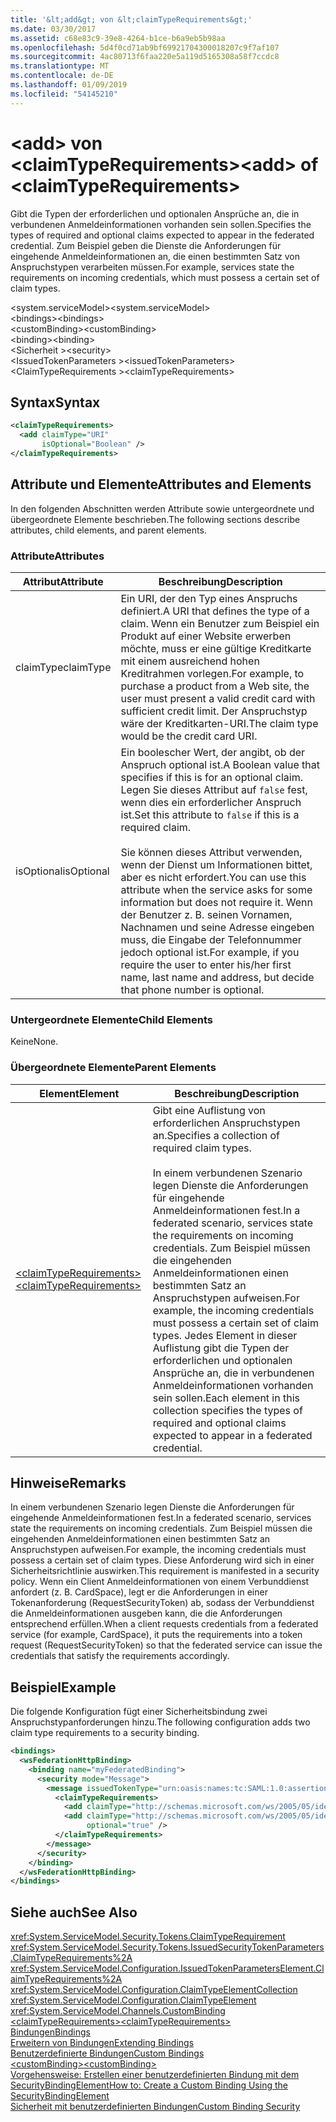 ```yaml
---
title: '&lt;add&gt; von &lt;claimTypeRequirements&gt;'
ms.date: 03/30/2017
ms.assetid: c68e83c9-39e8-4264-b1ce-b6a9eb5b98aa
ms.openlocfilehash: 5d4f0cd71ab9bf69921704300018207c9f7af107
ms.sourcegitcommit: 4ac80713f6faa220e5a119d5165308a58f7ccdc8
ms.translationtype: MT
ms.contentlocale: de-DE
ms.lasthandoff: 01/09/2019
ms.locfileid: "54145210"
---
```

# <a name="ltaddgt-of-ltclaimtyperequirementsgt"></a><span data-ttu-id="08aaa-102">&lt;add&gt; von &lt;claimTypeRequirements&gt;</span><span class="sxs-lookup"><span data-stu-id="08aaa-102">&lt;add&gt; of &lt;claimTypeRequirements&gt;</span></span>
<span data-ttu-id="08aaa-103">Gibt die Typen der erforderlichen und optionalen Ansprüche an, die in verbundenen Anmeldeinformationen vorhanden sein sollen.</span><span class="sxs-lookup"><span data-stu-id="08aaa-103">Specifies the types of required and optional claims expected to appear in the federated credential.</span></span> <span data-ttu-id="08aaa-104">Zum Beispiel geben die Dienste die Anforderungen für eingehende Anmeldeinformationen an, die einen bestimmten Satz von Anspruchstypen verarbeiten müssen.</span><span class="sxs-lookup"><span data-stu-id="08aaa-104">For example, services state the requirements on incoming credentials, which must possess a certain set of claim types.</span></span>  
  
 <span data-ttu-id="08aaa-105">\<system.serviceModel></span><span class="sxs-lookup"><span data-stu-id="08aaa-105">\<system.serviceModel></span></span>  
<span data-ttu-id="08aaa-106">\<bindings></span><span class="sxs-lookup"><span data-stu-id="08aaa-106">\<bindings></span></span>  
<span data-ttu-id="08aaa-107">\<customBinding></span><span class="sxs-lookup"><span data-stu-id="08aaa-107">\<customBinding></span></span>  
<span data-ttu-id="08aaa-108">\<binding></span><span class="sxs-lookup"><span data-stu-id="08aaa-108">\<binding></span></span>  
<span data-ttu-id="08aaa-109">\<Sicherheit ></span><span class="sxs-lookup"><span data-stu-id="08aaa-109">\<security></span></span>  
<span data-ttu-id="08aaa-110">\<IssuedTokenParameters ></span><span class="sxs-lookup"><span data-stu-id="08aaa-110">\<issuedTokenParameters></span></span>  
<span data-ttu-id="08aaa-111">\<ClaimTypeRequirements ></span><span class="sxs-lookup"><span data-stu-id="08aaa-111">\<claimTypeRequirements></span></span>  
  
## <a name="syntax"></a><span data-ttu-id="08aaa-112">Syntax</span><span class="sxs-lookup"><span data-stu-id="08aaa-112">Syntax</span></span>  
  
```xml  
<claimTypeRequirements>
  <add claimType="URI"
       isOptional="Boolean" />
</claimTypeRequirements>
```  
  
## <a name="attributes-and-elements"></a><span data-ttu-id="08aaa-113">Attribute und Elemente</span><span class="sxs-lookup"><span data-stu-id="08aaa-113">Attributes and Elements</span></span>  
 <span data-ttu-id="08aaa-114">In den folgenden Abschnitten werden Attribute sowie untergeordnete und übergeordnete Elemente beschrieben.</span><span class="sxs-lookup"><span data-stu-id="08aaa-114">The following sections describe attributes, child elements, and parent elements.</span></span>  
  
### <a name="attributes"></a><span data-ttu-id="08aaa-115">Attribute</span><span class="sxs-lookup"><span data-stu-id="08aaa-115">Attributes</span></span>  
  
|<span data-ttu-id="08aaa-116">Attribut</span><span class="sxs-lookup"><span data-stu-id="08aaa-116">Attribute</span></span>|<span data-ttu-id="08aaa-117">Beschreibung</span><span class="sxs-lookup"><span data-stu-id="08aaa-117">Description</span></span>|  
|---------------|-----------------|  
|<span data-ttu-id="08aaa-118">claimType</span><span class="sxs-lookup"><span data-stu-id="08aaa-118">claimType</span></span>|<span data-ttu-id="08aaa-119">Ein URI, der den Typ eines Anspruchs definiert.</span><span class="sxs-lookup"><span data-stu-id="08aaa-119">A URI that defines the type of a claim.</span></span> <span data-ttu-id="08aaa-120">Wenn ein Benutzer zum Beispiel ein Produkt auf einer Website erwerben möchte, muss er eine gültige Kreditkarte mit einem ausreichend hohen Kreditrahmen vorlegen.</span><span class="sxs-lookup"><span data-stu-id="08aaa-120">For example, to purchase a product from a Web site, the user must present a valid credit card with sufficient credit limit.</span></span> <span data-ttu-id="08aaa-121">Der Anspruchstyp wäre der Kreditkarten-URI.</span><span class="sxs-lookup"><span data-stu-id="08aaa-121">The claim type would be the credit card URI.</span></span>|  
|<span data-ttu-id="08aaa-122">isOptional</span><span class="sxs-lookup"><span data-stu-id="08aaa-122">isOptional</span></span>|<span data-ttu-id="08aaa-123">Ein boolescher Wert, der angibt, ob der Anspruch optional ist.</span><span class="sxs-lookup"><span data-stu-id="08aaa-123">A Boolean value that specifies if this is for an optional claim.</span></span> <span data-ttu-id="08aaa-124">Legen Sie dieses Attribut auf `false` fest, wenn dies ein erforderlicher Anspruch ist.</span><span class="sxs-lookup"><span data-stu-id="08aaa-124">Set this attribute to `false` if this is a required claim.</span></span><br /><br /> <span data-ttu-id="08aaa-125">Sie können dieses Attribut verwenden, wenn der Dienst um Informationen bittet, aber es nicht erfordert.</span><span class="sxs-lookup"><span data-stu-id="08aaa-125">You can use this attribute when the service asks for some information but does not require it.</span></span> <span data-ttu-id="08aaa-126">Wenn der Benutzer z.&#160;B. seinen Vornamen, Nachnamen und seine Adresse eingeben muss, die Eingabe der Telefonnummer jedoch optional ist.</span><span class="sxs-lookup"><span data-stu-id="08aaa-126">For example, if you require the user to enter his/her first name, last name and address, but decide that phone number is optional.</span></span>|  
  
### <a name="child-elements"></a><span data-ttu-id="08aaa-127">Untergeordnete Elemente</span><span class="sxs-lookup"><span data-stu-id="08aaa-127">Child Elements</span></span>  
 <span data-ttu-id="08aaa-128">Keine</span><span class="sxs-lookup"><span data-stu-id="08aaa-128">None.</span></span>  
  
### <a name="parent-elements"></a><span data-ttu-id="08aaa-129">Übergeordnete Elemente</span><span class="sxs-lookup"><span data-stu-id="08aaa-129">Parent Elements</span></span>  
  
|<span data-ttu-id="08aaa-130">Element</span><span class="sxs-lookup"><span data-stu-id="08aaa-130">Element</span></span>|<span data-ttu-id="08aaa-131">Beschreibung</span><span class="sxs-lookup"><span data-stu-id="08aaa-131">Description</span></span>|  
|-------------|-----------------|  
|[<span data-ttu-id="08aaa-132">\<claimTypeRequirements></span><span class="sxs-lookup"><span data-stu-id="08aaa-132">\<claimTypeRequirements></span></span>](../../../../../docs/framework/configure-apps/file-schema/wcf/claimtyperequirements-element.md)|<span data-ttu-id="08aaa-133">Gibt eine Auflistung von erforderlichen Anspruchstypen an.</span><span class="sxs-lookup"><span data-stu-id="08aaa-133">Specifies a collection of required claim types.</span></span><br /><br /> <span data-ttu-id="08aaa-134">In einem verbundenen Szenario legen Dienste die Anforderungen für eingehende Anmeldeinformationen fest.</span><span class="sxs-lookup"><span data-stu-id="08aaa-134">In a federated scenario, services state the requirements on incoming credentials.</span></span> <span data-ttu-id="08aaa-135">Zum Beispiel müssen die eingehenden Anmeldeinformationen einen bestimmten Satz an Anspruchstypen aufweisen.</span><span class="sxs-lookup"><span data-stu-id="08aaa-135">For example, the incoming credentials must possess a certain set of claim types.</span></span> <span data-ttu-id="08aaa-136">Jedes Element in dieser Auflistung gibt die Typen der erforderlichen und optionalen Ansprüche an, die in verbundenen Anmeldeinformationen vorhanden sein sollen.</span><span class="sxs-lookup"><span data-stu-id="08aaa-136">Each element in this collection specifies the types of required and optional claims expected to appear in a federated credential.</span></span>|  
  
## <a name="remarks"></a><span data-ttu-id="08aaa-137">Hinweise</span><span class="sxs-lookup"><span data-stu-id="08aaa-137">Remarks</span></span>  
 <span data-ttu-id="08aaa-138">In einem verbundenen Szenario legen Dienste die Anforderungen für eingehende Anmeldeinformationen fest.</span><span class="sxs-lookup"><span data-stu-id="08aaa-138">In a federated scenario, services state the requirements on incoming credentials.</span></span> <span data-ttu-id="08aaa-139">Zum Beispiel müssen die eingehenden Anmeldeinformationen einen bestimmten Satz an Anspruchstypen aufweisen.</span><span class="sxs-lookup"><span data-stu-id="08aaa-139">For example, the incoming credentials must possess a certain set of claim types.</span></span> <span data-ttu-id="08aaa-140">Diese Anforderung wird sich in einer Sicherheitsrichtlinie auswirken.</span><span class="sxs-lookup"><span data-stu-id="08aaa-140">This requirement is manifested in a security policy.</span></span> <span data-ttu-id="08aaa-141">Wenn ein Client Anmeldeinformationen von einem Verbunddienst anfordert (z.&#160;B. CardSpace), legt er die Anforderungen in einer Tokenanforderung (RequestSecurityToken) ab, sodass der Verbunddienst die Anmeldeinformationen ausgeben kann, die die Anforderungen entsprechend erfüllen.</span><span class="sxs-lookup"><span data-stu-id="08aaa-141">When a client requests credentials from a federated service (for example, CardSpace), it puts the requirements into a token request (RequestSecurityToken) so that the federated service can issue the credentials that satisfy the requirements accordingly.</span></span>  
  
## <a name="example"></a><span data-ttu-id="08aaa-142">Beispiel</span><span class="sxs-lookup"><span data-stu-id="08aaa-142">Example</span></span>  
 <span data-ttu-id="08aaa-143">Die folgende Konfiguration fügt einer Sicherheitsbindung zwei Anspruchstypanforderungen hinzu.</span><span class="sxs-lookup"><span data-stu-id="08aaa-143">The following configuration adds two claim type requirements to a security binding.</span></span>  
  
```xml  
<bindings>
  <wsFederationHttpBinding>
    <binding name="myFederatedBinding">
      <security mode="Message">
        <message issuedTokenType="urn:oasis:names:tc:SAML:1.0:assertion">
          <claimTypeRequirements>
            <add claimType="http://schemas.microsoft.com/ws/2005/05/identity/claims/EmailAddress" />
            <add claimType="http://schemas.microsoft.com/ws/2005/05/identity/claims/UserName"
                 optional="true" />
          </claimTypeRequirements>
        </message>
      </security>
    </binding>
  </wsFederationHttpBinding>
</bindings>
```  
  
## <a name="see-also"></a><span data-ttu-id="08aaa-144">Siehe auch</span><span class="sxs-lookup"><span data-stu-id="08aaa-144">See Also</span></span>  
 <xref:System.ServiceModel.Security.Tokens.ClaimTypeRequirement>  
 <xref:System.ServiceModel.Security.Tokens.IssuedSecurityTokenParameters.ClaimTypeRequirements%2A>  
 <xref:System.ServiceModel.Configuration.IssuedTokenParametersElement.ClaimTypeRequirements%2A>  
 <xref:System.ServiceModel.Configuration.ClaimTypeElementCollection>  
 <xref:System.ServiceModel.Configuration.ClaimTypeElement>  
 <xref:System.ServiceModel.Channels.CustomBinding>  
 [<span data-ttu-id="08aaa-145">\<claimTypeRequirements></span><span class="sxs-lookup"><span data-stu-id="08aaa-145">\<claimTypeRequirements></span></span>](../../../../../docs/framework/configure-apps/file-schema/wcf/claimtyperequirements-element.md)  
 [<span data-ttu-id="08aaa-146">Bindungen</span><span class="sxs-lookup"><span data-stu-id="08aaa-146">Bindings</span></span>](../../../../../docs/framework/wcf/bindings.md)  
 [<span data-ttu-id="08aaa-147">Erweitern von Bindungen</span><span class="sxs-lookup"><span data-stu-id="08aaa-147">Extending Bindings</span></span>](../../../../../docs/framework/wcf/extending/extending-bindings.md)  
 [<span data-ttu-id="08aaa-148">Benutzerdefinierte Bindungen</span><span class="sxs-lookup"><span data-stu-id="08aaa-148">Custom Bindings</span></span>](../../../../../docs/framework/wcf/extending/custom-bindings.md)  
 [<span data-ttu-id="08aaa-149">\<customBinding></span><span class="sxs-lookup"><span data-stu-id="08aaa-149">\<customBinding></span></span>](../../../../../docs/framework/configure-apps/file-schema/wcf/custombinding.md)  
 [<span data-ttu-id="08aaa-150">Vorgehensweise: Erstellen einer benutzerdefinierten Bindung mit dem SecurityBindingElement</span><span class="sxs-lookup"><span data-stu-id="08aaa-150">How to: Create a Custom Binding Using the SecurityBindingElement</span></span>](../../../../../docs/framework/wcf/feature-details/how-to-create-a-custom-binding-using-the-securitybindingelement.md)  
 [<span data-ttu-id="08aaa-151">Sicherheit mit benutzerdefinierten Bindungen</span><span class="sxs-lookup"><span data-stu-id="08aaa-151">Custom Binding Security</span></span>](../../../../../docs/framework/wcf/samples/custom-binding-security.md)
